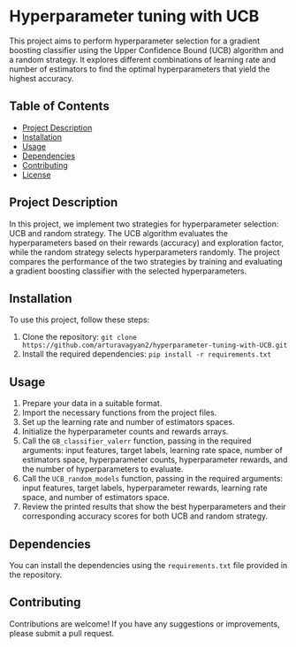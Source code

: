 # Hyperparameter tuning with UCB

This project aims to perform hyperparameter selection for a gradient boosting classifier using the Upper Confidence Bound (UCB) algorithm and a random strategy. It explores different combinations of learning rate and number of estimators to find the optimal hyperparameters that yield the highest accuracy.

## Table of Contents

- [Project Description](#project-description)
- [Installation](#installation)
- [Usage](#usage)
- [Dependencies](#dependencies)
- [Contributing](#contributing)
- [License](#license)

## Project Description

In this project, we implement two strategies for hyperparameter selection: UCB and random strategy. The UCB algorithm evaluates the hyperparameters based on their rewards (accuracy) and exploration factor, while the random strategy selects hyperparameters randomly. The project compares the performance of the two strategies by training and evaluating a gradient boosting classifier with the selected hyperparameters.

## Installation

To use this project, follow these steps:

1. Clone the repository: `git clone https://github.com/arturavagyan2/hyperparameter-tuning-with-UCB.git`
2. Install the required dependencies: `pip install -r requirements.txt`

## Usage

1. Prepare your data in a suitable format.
2. Import the necessary functions from the project files.
3. Set up the learning rate and number of estimators spaces.
4. Initialize the hyperparameter counts and rewards arrays.
5. Call the `GB_classifier_valerr` function, passing in the required arguments: input features, target labels, learning rate space, number of estimators space, hyperparameter counts, hyperparameter rewards, and the number of hyperparameters to evaluate.
6. Call the `UCB_random_models` function, passing in the required arguments: input features, target labels, hyperparameter rewards, learning rate space, and number of estimators space.
7. Review the printed results that show the best hyperparameters and their corresponding accuracy scores for both UCB and random strategy.

## Dependencies

You can install the dependencies using the `requirements.txt` file provided in the repository.

## Contributing

Contributions are welcome! If you have any suggestions or improvements, please submit a pull request.

